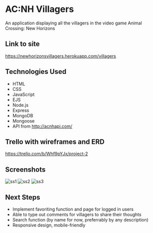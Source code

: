 # AC:NH Villagers
An application displaying all the villagers in the video game Animal Crossing: New Horizons

## Link to site
https://newhorizonsvillagers.herokuapp.com/villagers

## Technologies Used
* HTML
* CSS
* JavaScript
* EJS
* Node.js
* Express
* MongoDB
* Mongoose
* API from http://acnhapi.com/

## Trello with wireframes and ERD
https://trello.com/b/Whf9pYJx/project-2

## Screenshots
![ss1](https://user-images.githubusercontent.com/73757024/137070874-0fb15884-309e-4194-9e92-417a1f8a5267.png)
![ss2](https://user-images.githubusercontent.com/73757024/137070969-9ca87c7f-4fec-45e7-a54d-90a7d6de1e4d.png)
![ss3](https://user-images.githubusercontent.com/73757024/137070974-5b7b9fb7-9981-45aa-84a7-9cc45c227695.png)

## Next Steps
* Implement favoriting function and page for logged in users
* Able to type out comments for villagers to share their thoughts
* Search function (by name for now, preferrably by any description)
* Responsive design, mobile-friendly
